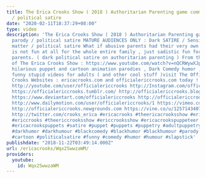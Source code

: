 ```yaml
---
title: The Erica Crooks Show ( 2018 ) Authoritarian Parenting game commercial parody
  / political satire
date: "2020-02-11T18:37:29+08:00"
type: video
description: 'The Erica Crooks Show ( 2018 ) Authoritarian Parenting game commercial
  parody / political satire MATURE AUDIENCES ONLY : Dark SATIRE / Sensitive subject
  matter / political satire What if abusive parents had their very own game which
  is not fun at all for the whole entire family , just sadistic fun for the bullying
  parents. ( dark political satire on authoritarian parenting ) From the 2018 Season
  of The Erica Crooks Show : https://www.youtube.com/watch?v=nQCRWywXJpY For more
  hilarious puppet and cartoon animation parodies , Dark Comedy humor , satires and
  funny stupid videos for adults ( and other cool stuff )visit The Official Erica
  Crooks Websites : ericacrooks.com and officialericcrooks.com today ! http://facebook.com/officialericcrooks
  http://youtube.com/user/officialericcrooks http://Instagram.com/officialericcrooks/
  https://officialericcrooks.tumblr.com/ http://officialericcrooks.blogspot.com/ https://officialericcrooks.wordpress.com
  https://www.deviantart.com/officialericcrooks http://officialericcrooks.newgrounds.com/follow
  http://www.dailymotion.com/user/officialericcrooks/1 https://vimeo.com/officialericcrooks
  http://officialericcrooks.newgrounds.com https://vine.co/u/1257143407999610880 https://www.pinterest.com/officialec1/
  http://twitter.com/crooks_erica #ericacrooks #theericacrooksshow #ericacrooksshow
  #ericcrooks #theericcrooksshow #ericcrooksshow #ericacrookspuppeteer #ericacrookspuppet
  #ericacrookspuppets #satire #puppet #puppets #puppetry #adultpuppetry #darkcomedy
  #darkhumor #darkhumour #blackcomedy #blackhumor #blackhumour #parody #parodies #cartoons
  #cartoon #politicalsatire #funny #comedy #humor #humour #slapstick'
publishdate: "2018-11-22T03:49:14.000Z"
url: /ericacrooks/Wqx2SwwzaWM/
providers:
  youtube:
    id: Wqx2SwwzaWM
---
```

